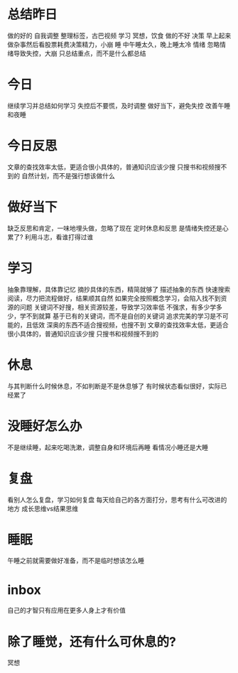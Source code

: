 # 总结昨日
做的好的
	自我调整 整理标签，古巴视频
	学习 冥想，饮食
做的不好
	决策 早上起来做杂事然后看股票耗费决策精力，小崩
	睡 中午睡太久，晚上睡太冷
	情绪 忽略情绪导致失控，大崩
只总结重点，而不是什么都总结
# 今日
继续学习并总结如何学习
失控后不要慌，及时调整
做好当下，避免失控
改善午睡和夜睡
# 今日反思
文章的查找效率太低，更适合很小具体的，普通知识应该少搜
	只搜书和视频搜不到的
自然计划，而不是强行想该做什么

# 做好当下
缺乏反思和肯定，一味地埋头做，忽略了现在
定时休息和反思
是情绪失控还是心累了?
利用斗志，看谁打得过谁
# 学习
抽象靠理解，具体靠记忆
	摘抄具体的东西，精简就够了
	描述抽象的东西
快速搜索阅读，尽力把流程做好，结果顺其自然
如果完全按照概念学习，会陷入找不到资源的问题
	关键词不好搜，相关资源较差，导致学习效率低
	不强求，有多少学多少，学不到就算
	基于已有的关键词，而不是自创的关键词
追求完美的学习是不可能的，且低效
深奥的东西不适合搜视频，也搜不到 
文章的查找效率太低，更适合很小具体的，普通知识应该少搜
	只搜书和视频搜不到的
# 休息
与其判断什么时候休息，不如判断是不是休息够了
有时候状态看似很好，实际已经累了
# 没睡好怎么办
不是继续睡，起来吃喝洗漱，调整自身和环境后再睡
看情况小睡还是大睡
# 复盘
看别人怎么复盘，学习如何复盘
每天给自己的各方面打分，思考有什么可改进的地方
成长思维vs结果思维
# 睡眠
午睡之前就需要做好准备，而不是临时想该怎么睡

# inbox
自己的才智只有应用在更多人身上才有价值
# 除了睡觉，还有什么可休息的?
冥想
